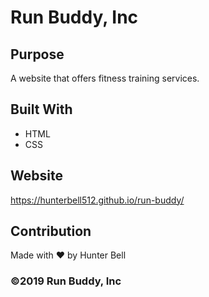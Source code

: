 # Run Buddy, Inc

## Purpose
A website that offers fitness training services. 

## Built With
* HTML
* CSS

## Website
https://hunterbell512.github.io/run-buddy/

## Contribution
Made with ❤️ by Hunter Bell

### ©️2019 Run Buddy, Inc 
